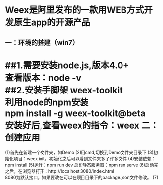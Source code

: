 Weex是阿里发布的一款用WEB方式开发原生app的开源产品
================================================  
一：环境的搭建（win7）
---------------------------
##1.需要安装node.js,版本4.0+      
查看版本：node -v  
##2.安装手脚架 weex-toolkit    
利用node的npm安装  
npm install -g weex-toolkit@beta  
安装好后,查看weex的指令：weex 
二：创建应用  
======================================
(1)首先在新建一个文件夹，如Demo 
(2)用cmd,切换到Demo文件夹目录下 
(3)初始化项目：weex init，初始化之后可以看到文件夹多了许多文件 
(4)安装依赖：npm install
(5)运行：npm run dev 
启动静态服务器：npm run serve
(6)启动完之后，在浏览器打开：http://localhost:8080/index.html  
8080为默认接口，如果要改在可以在项目目录下的package.json文件修改。
(7)

